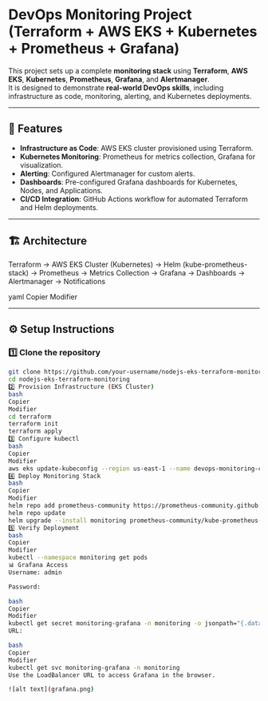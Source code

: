 # DevOps Monitoring Project (Terraform + AWS EKS + Kubernetes + Prometheus + Grafana)

This project sets up a complete **monitoring stack** using **Terraform**, **AWS EKS**, **Kubernetes**, **Prometheus**, **Grafana**, and **Alertmanager**.  
It is designed to demonstrate **real-world DevOps skills**, including infrastructure as code, monitoring, alerting, and Kubernetes deployments.

---

## 🚀 Features
- **Infrastructure as Code**: AWS EKS cluster provisioned using Terraform.
- **Kubernetes Monitoring**: Prometheus for metrics collection, Grafana for visualization.
- **Alerting**: Configured Alertmanager for custom alerts.
- **Dashboards**: Pre-configured Grafana dashboards for Kubernetes, Nodes, and Applications.
- **CI/CD Integration**: GitHub Actions workflow for automated Terraform and Helm deployments.

---

## 🏗️ Architecture
Terraform → AWS EKS Cluster (Kubernetes)
→ Helm (kube-prometheus-stack)
→ Prometheus → Metrics Collection
→ Grafana → Dashboards
→ Alertmanager → Notifications

yaml
Copier
Modifier

---

## ⚙️ Setup Instructions

### 1️⃣ Clone the repository
```bash
git clone https://github.com/your-username/nodejs-eks-terraform-monitoring.git
cd nodejs-eks-terraform-monitoring
2️⃣ Provision Infrastructure (EKS Cluster)
bash
Copier
Modifier
cd terraform
terraform init
terraform apply
3️⃣ Configure kubectl
bash
Copier
Modifier
aws eks update-kubeconfig --region us-east-1 --name devops-monitoring-cluster
4️⃣ Deploy Monitoring Stack
bash
Copier
Modifier
helm repo add prometheus-community https://prometheus-community.github.io/helm-charts
helm repo update
helm upgrade --install monitoring prometheus-community/kube-prometheus-stack -f k8s/monitoring/prometheus-values.yaml
5️⃣ Verify Deployment
bash
Copier
Modifier
kubectl --namespace monitoring get pods
📊 Grafana Access
Username: admin

Password:

bash
Copier
Modifier
kubectl get secret monitoring-grafana -n monitoring -o jsonpath="{.data.admin-password}" | base64 -d
URL:

bash
Copier
Modifier
kubectl get svc monitoring-grafana -n monitoring
Use the LoadBalancer URL to access Grafana in the browser.

![alt text](grafana.png)